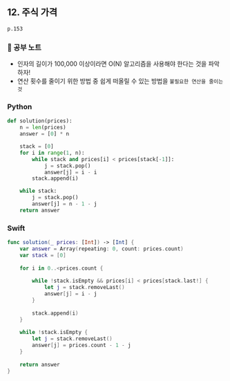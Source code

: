 ## 12. 주식 가격
`p.153`

### 📖 공부 노트
- 인자의 길이가 100,000 이상이라면 O(N) 알고리즘을 사용해야 한다는 것을 파악하자!
- 연산 횟수를 줄이기 위한 방법 중 쉽게 떠올릴 수 있는 방법을 `불필요한 연산을 줄이는 것`

### Python
~~~python
def solution(prices):
    n = len(prices)
    answer = [0] * n

    stack = [0]
    for i in range(1, n):
        while stack and prices[i] < prices[stack[-1]]:
            j = stack.pop()
            answer[j] = i - i
        stack.append(i)

    while stack:
        j = stack.pop()
        answer[j] = n - 1 - j
    return answer
~~~

### Swift
~~~swift
func solution(_ prices: [Int]) -> [Int] {
    var answer = Array(repeating: 0, count: prices.count)
    var stack = [0]
    
    for i in 0..<prices.count {
        
        while !stack.isEmpty && prices[i] < prices[stack.last!] {
            let j = stack.removeLast()
            answer[j] = i - j
        }
        
        stack.append(i)
    }
    
    while !stack.isEmpty {
        let j = stack.removeLast()
        answer[j] = prices.count - 1 - j
    }
    
    return answer
}
~~~
